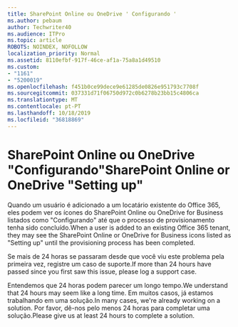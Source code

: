 ```yaml
---
title: SharePoint Online ou OneDrive ' Configurando '
ms.author: pebaum
author: Techwriter40
ms.audience: ITPro
ms.topic: article
ROBOTS: NOINDEX, NOFOLLOW
localization_priority: Normal
ms.assetid: 8110efbf-917f-46ce-af1a-75a8a1d49510
ms.custom:
- "1161"
- "5200019"
ms.openlocfilehash: f451b0ce99dece9e61285de0826e951793c7708f
ms.sourcegitcommit: 037331d71f06750d972c0b6278b23bb15c4806ca
ms.translationtype: MT
ms.contentlocale: pt-PT
ms.lasthandoff: 10/18/2019
ms.locfileid: "36818869"
---
```

# <a name="sharepoint-online-or-onedrive-setting-up"></a><span data-ttu-id="de0cb-102">SharePoint Online ou OneDrive "Configurando"</span><span class="sxs-lookup"><span data-stu-id="de0cb-102">SharePoint Online or OneDrive "Setting up"</span></span>

<span data-ttu-id="de0cb-103">Quando um usuário é adicionado a um locatário existente do Office 365, eles podem ver os ícones do SharePoint Online ou OneDrive for Business listados como "Configurando" até que o processo de provisionamento tenha sido concluído.</span><span class="sxs-lookup"><span data-stu-id="de0cb-103">When a user is added to an existing Office 365 tenant, they may see the SharePoint Online or OneDrive for Business icons listed as "Setting up" until the provisioning process has been completed.</span></span>

<span data-ttu-id="de0cb-104">Se mais de 24 horas se passaram desde que você viu este problema pela primeira vez, registre um caso de suporte.</span><span class="sxs-lookup"><span data-stu-id="de0cb-104">If more than 24 hours have passed since you first saw this issue, please log a support case.</span></span>

<span data-ttu-id="de0cb-105">Entendemos que 24 horas podem parecer um longo tempo.</span><span class="sxs-lookup"><span data-stu-id="de0cb-105">We understand that 24 hours may seem like a long time.</span></span> <span data-ttu-id="de0cb-106">Em muitos casos, já estamos trabalhando em uma solução.</span><span class="sxs-lookup"><span data-stu-id="de0cb-106">In many cases, we're already working on a solution.</span></span> <span data-ttu-id="de0cb-107">Por favor, dê-nos pelo menos 24 horas para completar uma solução.</span><span class="sxs-lookup"><span data-stu-id="de0cb-107">Please give us at least 24 hours to complete a solution.</span></span>

